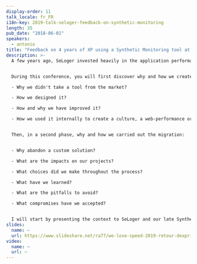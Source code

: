 ```yaml
---
display-order: 11
talk_locale: fr_FR
i18n-key: 2019-talk-seloger-feedback-on-synthetic-monitoring
length: 35
pub_date: "2018-06-01"
speakers:
  - antonio
title: "Feedback on 4 years of XP using a Synthetic Monitoring tool at SeLoger"
description: >-
  A few years ago, SeLoger invested heavily in the application performance of its websites. This resulted in jobs creation, the tools purchasing and the creation of an custom-made Synthetic Monitoring solution based on WebPageTest. Today we have migrated to a commercial product.


  During this conference, you will first discover why and how we created a Synthetic Monitoring solution by ourselves. We will answer the following questions.

  - Why we didn't take a tool from the market?

  - How we designed it?

  - How and why we have improved it?

  - How we used it internally to create a culture, a web-performance oriented standard?


  Then, in a second phase, why and how we carried out the migration:


  - Why abandon a custom solution?

  - What are the impacts on our projects?

  - What choices did we make throughout the process?

  - What have we learned?

  - What are the pitfalls to avoid?

  - What compromises have we accepted?


  I will start by presenting the context to SeLoger and our late Synthetic Monitoring solution. Then we will proceed with the selection process we have put in place.
slides:
  name: ~
  url: https://www.slideshare.net/ra77/we-love-speed-2019-retour-dexprience-sur-4-ans-dutilisation-dun-outil-de-surveillance-synthtique-chez-seloger
video:
  name: ~
  url: ~
---
```

